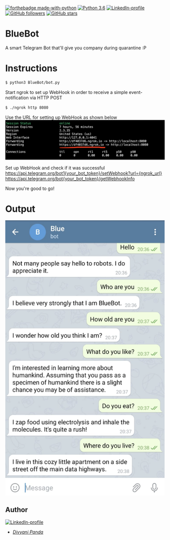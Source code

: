 [![forthebadge made-with-python](http://ForTheBadge.com/images/badges/made-with-python.svg)](https://www.python.org/)
[![Python 3.6](https://img.shields.io/badge/python-3.6-green.svg)](https://www.python.org/downloads/release/python-360/) 
[![LinkedIn-profile](https://img.shields.io/badge/LinkedIn-Divyani-blue.svg)](https://www.linkedin.com/in/divyani-panda-5a8345194/) 
[![GitHub followers](https://img.shields.io/github/followers/7divs7?label=Follow&style=social)](https://github.com/7divs7?tab=followers) 
[![GitHub stars](https://img.shields.io/github/stars/7divs7/BlueBot.svg?style=social&label=Star&maxAge=2592000)](https://GitHub.com/7divs7/BlueBot/stargazers/)

# BlueBot
A smart Telegram Bot that'll give you company during quarantine :P


# Instructions
```bash
$ python3 BlueBot/bot.py
```

Start ngrok to set up WebHook in order to receive a simple event-notification via HTTP POST
```bash
$ ./ngrok http 8080
```

Use the URL for setting up WebHook as shown below
![](images/ngrok_status.png)

Set up WebHook and check if it was successful
 https://api.telegram.org/bot1{your_bot_token}/setWebhook?url={ngrok_url}
 https://api.telegram.org/bot{your_bot_token}/getWebhookInfo

Now you're good to go!

# Output
![](images/output.png)

## Author
[![LinkedIn-profile](https://img.shields.io/badge/LinkedIn-Profile-teal.svg)](https://www.linkedin.com/in/divyani-panda-5a8345194/)
* [*Divyani Panda*](https://github.com/7divs7)
